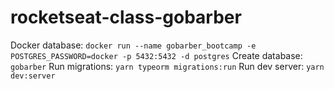 # rocketseat-class-gobarber

Docker database: `docker run --name gobarber_bootcamp -e POSTGRES_PASSWORD=docker -p 5432:5432 -d postgres`
Create database: `gobarber`
Run migrations: `yarn typeorm migrations:run`
Run dev server: `yarn dev:server`
